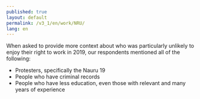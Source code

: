 ```yaml
---
published: true
layout: default
permalink: /v3_1/en/work/NRU/
lang: en
---
```

When asked to provide more context about who was particularly unlikely to enjoy their right to work in 2019, our respondents mentioned all of the following:

-	Protesters, specifically the Nauru 19
-	People who have criminal records 
-	People who have less education, even those with relevant and many years of experience 